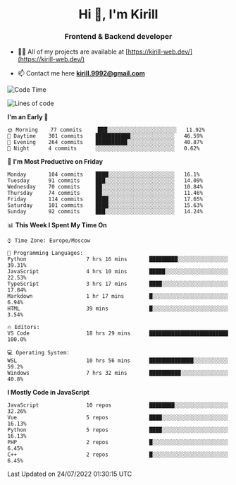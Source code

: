 <h1 align="center">Hi 👋, I'm Kirill</h1>
<h3 align="center">Frontend & Backend developer</h3>

- 👨‍💻 All of my projects are available at [https://kirill-web.dev/](https://kirill-web.dev/)

- 📫 Contact me here **kirill.9992@gmail.com**











<!--START_SECTION:waka-->
![Code Time](http://img.shields.io/badge/Code%20Time-0%20secs-blue)

![Lines of code](https://img.shields.io/badge/From%20Hello%20World%20I%27ve%20Written-525%20Thousand%20lines%20of%20code-blue)

**I'm an Early 🐤** 

```text
🌞 Morning    77 commits     ███░░░░░░░░░░░░░░░░░░░░░░   11.92% 
🌆 Daytime    301 commits    ███████████░░░░░░░░░░░░░░   46.59% 
🌃 Evening    264 commits    ██████████░░░░░░░░░░░░░░░   40.87% 
🌙 Night      4 commits      ░░░░░░░░░░░░░░░░░░░░░░░░░   0.62%

```
📅 **I'm Most Productive on Friday** 

```text
Monday       104 commits    ████░░░░░░░░░░░░░░░░░░░░░   16.1% 
Tuesday      91 commits     ███░░░░░░░░░░░░░░░░░░░░░░   14.09% 
Wednesday    70 commits     ██░░░░░░░░░░░░░░░░░░░░░░░   10.84% 
Thursday     74 commits     ██░░░░░░░░░░░░░░░░░░░░░░░   11.46% 
Friday       114 commits    ████░░░░░░░░░░░░░░░░░░░░░   17.65% 
Saturday     101 commits    ████░░░░░░░░░░░░░░░░░░░░░   15.63% 
Sunday       92 commits     ███░░░░░░░░░░░░░░░░░░░░░░   14.24%

```


📊 **This Week I Spent My Time On** 

```text
⌚︎ Time Zone: Europe/Moscow

💬 Programming Languages: 
Python                   7 hrs 16 mins       █████████░░░░░░░░░░░░░░░░   39.31% 
JavaScript               4 hrs 10 mins       █████░░░░░░░░░░░░░░░░░░░░   22.53% 
TypeScript               3 hrs 17 mins       ████░░░░░░░░░░░░░░░░░░░░░   17.84% 
Markdown                 1 hr 17 mins        █░░░░░░░░░░░░░░░░░░░░░░░░   6.94% 
HTML                     39 mins             █░░░░░░░░░░░░░░░░░░░░░░░░   3.54%

🔥 Editors: 
VS Code                  18 hrs 29 mins      █████████████████████████   100.0%

💻 Operating System: 
WSL                      10 hrs 56 mins      ██████████████░░░░░░░░░░░   59.2% 
Windows                  7 hrs 32 mins       ██████████░░░░░░░░░░░░░░░   40.8%

```

**I Mostly Code in JavaScript** 

```text
JavaScript               10 repos            ████████░░░░░░░░░░░░░░░░░   32.26% 
Vue                      5 repos             ████░░░░░░░░░░░░░░░░░░░░░   16.13% 
Python                   5 repos             ████░░░░░░░░░░░░░░░░░░░░░   16.13% 
PHP                      2 repos             █░░░░░░░░░░░░░░░░░░░░░░░░   6.45% 
C++                      2 repos             █░░░░░░░░░░░░░░░░░░░░░░░░   6.45%

```



 Last Updated on 24/07/2022 01:30:15 UTC
<!--END_SECTION:waka-->

